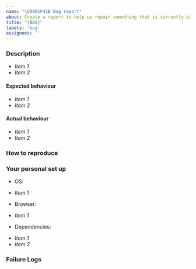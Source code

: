 ```yaml
---
name: "\U0001F41B Bug report"
about: Create a report to help us repair something that is currently broken
title: "[BUG]"
labels: 'bug'
assignees: ''
---
```

<!-- Use this template to raise issues about a technical component of the Turing Commons. If you would like to raise an issue about fixing typos, or any other issue related to content or formatting, please use the Typo Report template. -->

### Description
<!-- Use this section to clearly and concisely describe the bug. 
We suggest using bullets (indicated by * or -) or checkboxes [ ] (filled checkbox [x]) here -->

- *Item 1*
- *Item 2*

#### Expected behaviour
<!-- Tell us what you thought would happen. 
We suggest using bullets (indicated by * or -) or checkboxes [ ] (filled checkbox [x]) here -->

- *Item 1*
- *Item 2*

#### Actual behaviour
<!-- Tell us what actually happens. 
We suggest using bullets (indicated by * or -) or checkboxes [ ] (filled checkbox [x]) here -->

- *Item 1*
- *Item 2*

### How to reproduce
<!-- Use this section to describe the steps that a user would take to experience this bug.
For example:
1. Go to '...'
2. Click on '....'
3. Scroll down to '....'
4. See error -->

### Your personal set up
<!-- Tell us a little about the system you're using or tested this bug in. -->

- OS:
<!-- Such as linux or OSX. 
We suggest using bullets (indicated by * or -) or checkboxes [ ] (filled checkbox [x]) here -->

- *Item 1*

- Browser:
<!-- Such as Chrome or Firefox.
We suggest using bullets (indicated by * or -) or checkboxes [ ] (filled checkbox [x]) here -->

- *Item 1*

- Dependencies:
<!-- Such as `jupyter-book` or  `datascience`. You can generate a list of this using `pip freeze` or `conda list` depending on the package manager you are using. YOU MAY SKIP THIS SECTION-->

- *Item 1*
- *Item 2*

### Failure Logs

<!-- Please include any relevant log snippets or files here. You may also include screenshots. -->
